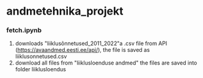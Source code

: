 # andmetehnika_projekt

### **fetch.ipynb**

1. downloads "liiklusõnnetused_2011_2022"a .csv file from API (https://avaandmed.eesti.ee/api/), the file is saved as liiklusonnetused.csv
2. download all files from "liiklusloenduse andmed" the files are saved into folder liiklusloendus
